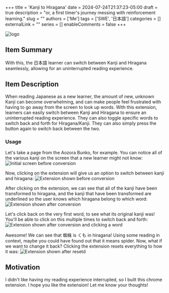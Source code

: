 +++
title = 'Kanji to Hiragana'
date = 2024-07-24T21:37:23-05:00
draft = true
description = "or, a first timer's journey messing with reinforcement learning."
slug = ""
authors = ['Me']
tags = ['SWE', '日本語']
categories = []
externalLink = ""
series = []
enableComments = false
+++

![logo](/posts/kanji-to-hiragana/img/icon128.png)

## Item Summary
With this, the 日本語 learner can switch between Kanji and Hiragana seamlessly, allowing for an uninterrupted reading experience.


## Item Description
When reading Japanese as a new learner, the amount of new, unknown Kanji can become overwhelming, and can make people feel frustrated with having to go away from the screen to look up words. With this extension, learners can easily switch between Kanji and Hiragana to ensure an uninterrupted reading experience. They can also toggle specific words to switch back and forth for Hiragana/Kanji. They can also simply press the button again to switch back between the two.

### Usage

Let's take a page from the Aozora Bunko, for example. You can notice all of the various kanji on the screen that a new learner might not know: ![Initial screen before conversion](/posts/kanji-to-hiragana/img/initial-screen.png)

Now, clicking on the extension will give us an option to switch between kanji and hiragana:
![Extension shown before conversion](/posts/kanji-to-hiragana/img/before-conversion.png)

After clicking on the extension, we can see that all of the kanji have been transformed to hiragana, and the kanji that have been transformed are underlined so the user knows which hiragana belong to which word:![Extension shown after conversion](/posts/kanji-to-hiragana/img/converted-hira.png)

Let's click back on the very first word, to see what its original kanji was! You'll be able to click on this multiple times to switch back and forth: ![Extension shown after conversion and clicking a word](/posts/kanji-to-hiragana/img/kumo.png)

Awesome! We can see that 蜘蛛 is くも in hiragana! Using some reading in context, maybe you could have found out that it means spider. Now, what if we want to change it back? Clicking the extension resets everything to how it was: ![Extension shown after resetd](/posts/kanji-to-hiragana/img/reset.png)



## Motivation
I didn't like having my reading experience interrupted, so I built this chrome extension. I hope you like the extension! Let me know your thoughts!